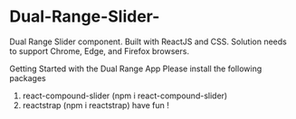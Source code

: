 # Dual-Range-Slider-
Dual Range Slider component.  Built with ReactJS and CSS. Solution needs to support Chrome, Edge, and Firefox browsers.

Getting Started with the Dual Range App
Please install the following packages
 1. react-compound-slider (npm i react-compound-slider)
 2. reactstrap (npm i reactstrap)
 have fun !
 
